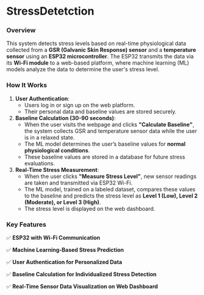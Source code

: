 # StressDetetction

### **Overview**

This system detects stress levels based on real-time physiological data collected from a **GSR (Galvanic Skin Response) sensor** and a **temperature sensor** using an **ESP32 microcontroller**. The ESP32 transmits the data via its **Wi-Fi module** to a web-based platform, where machine learning (ML) models analyze the data to determine the user's stress level.

### **How It Works**

1. **User Authentication**:
    - Users log in or sign up on the web platform.
    - Their personal data and baseline values are stored securely.
2. **Baseline Calculation (30-90 seconds)**:
    - When the user visits the webpage and clicks **"Calculate Baseline"**, the system collects GSR and temperature sensor data while the user is in a relaxed state.
    - The ML model determines the user’s baseline values for **normal physiological conditions**.
    - These baseline values are stored in a database for future stress evaluations.
3. **Real-Time Stress Measurement**:
    - When the user clicks **"Measure Stress Level"**, new sensor readings are taken and transmitted via ESP32 Wi-Fi.
    - The ML model, trained on a labeled dataset, compares these values to the baseline and predicts the stress level as **Level 1 (Low), Level 2 (Moderate), or Level 3 (High)**.
    - The stress level is displayed on the web dashboard.

### **Key Features**

✅ **ESP32 with Wi-Fi Communication**

✅ **Machine Learning-Based Stress Prediction**

✅ **User Authentication for Personalized Data**

✅ **Baseline Calculation for Individualized Stress Detection**

✅ **Real-Time Sensor Data Visualization on Web Dashboard**
